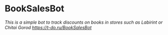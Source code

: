 # BookSalesBot
_This is a simple bot to track discounts on books in stores such as Labirint or Chitai Gorod_
_https://t-do.ru/BookSalesBot_
